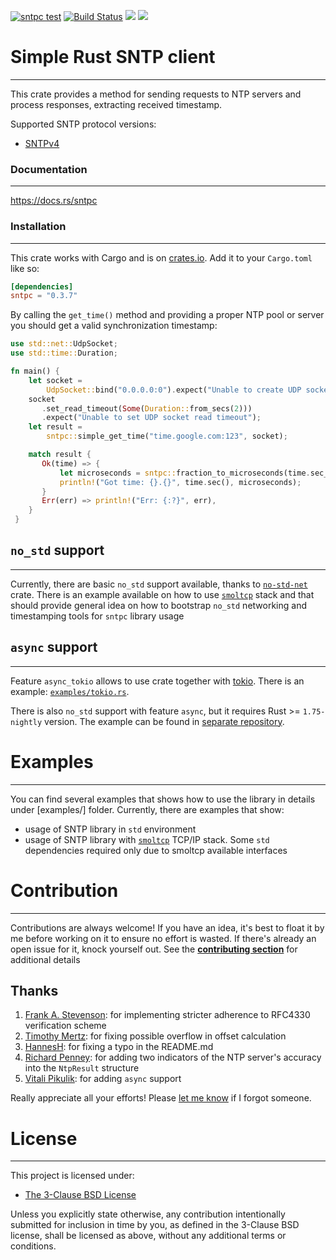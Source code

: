 [![sntpc test](https://github.com/vpetrigo/sntpc/actions/workflows/ci.yml/badge.svg)](https://github.com/vpetrigo/sntpc/actions/workflows/ci.yml)
[![Build Status](https://travis-ci.com/vpetrigo/sntpc.svg?branch=master)](https://travis-ci.com/vpetrigo/sntpc)
[![](https://img.shields.io/crates/v/sntpc)](https://crates.io/crates/sntpc)
[![](https://img.shields.io/crates/l/sntpc)](https://github.com/vpetrigo/sntpc/blob/master/LICENSE.md)

# Simple Rust SNTP client

-------------------------

This crate provides a method for sending requests to NTP servers and process responses,
extracting received timestamp.

Supported SNTP protocol versions:
- [SNTPv4](https://datatracker.ietf.org/doc/html/rfc4330)

### Documentation

-----------------

https://docs.rs/sntpc

### Installation

----------------

This crate works with Cargo and is on
[crates.io](https://crates.io/crates/sntpc). Add it to your `Cargo.toml`
like so:

```toml
[dependencies]
sntpc = "0.3.7"
```

By calling the `get_time()` method and providing a proper NTP pool or server you
should get a valid synchronization timestamp:

```rust
use std::net::UdpSocket;
use std::time::Duration;

fn main() {
    let socket =
        UdpSocket::bind("0.0.0.0:0").expect("Unable to create UDP socket");
    socket
       .set_read_timeout(Some(Duration::from_secs(2)))
       .expect("Unable to set UDP socket read timeout");
    let result =
        sntpc::simple_get_time("time.google.com:123", socket);

    match result {
       Ok(time) => {
           let microseconds = sntpc::fraction_to_microseconds(time.sec_fraction());
           println!("Got time: {}.{}", time.sec(), microseconds);
       }
       Err(err) => println!("Err: {:?}", err),
    }
 }
```

## `no_std` support

-------------------

Currently, there are basic `no_std` support available, thanks to [`no-std-net`](https://crates.io/crates/no-std-net)
crate. There is an example available on how to use [`smoltcp`][smoltcp] stack and that should provide
general idea on how to bootstrap `no_std` networking and timestamping tools for `sntpc` library usage

## `async` support

-------------------

Feature `async_tokio` allows to use crate together with [tokio](https://docs.rs/tokio/latest/tokio/).
There is an example: [`examples/tokio.rs`](examples/tokio.rs).

There is also `no_std` support with feature `async`, but it requires Rust >= `1.75-nightly` version.
The example can be found in [separate repository](https://github.com/vpikulik/sntpc_embassy).

# Examples

----------

You can find several examples that shows how to use the library in details under [examples/] folder.
Currently, there are examples that show:
- usage of SNTP library in `std` environment
- usage of SNTP library with [`smoltcp`][smoltcp] TCP/IP stack. Some `std` dependencies
required only due to smoltcp available interfaces

[smoltcp]: https://github.com/smoltcp-rs/smoltcp

# Contribution

--------------

Contributions are always welcome! If you have an idea, it's best to float it by me before working on it to ensure no
effort is wasted. If there's already an open issue for it, knock yourself out. See the
[**contributing section**](CONTRIBUTING.md) for additional details

## Thanks

1. [Frank A. Stevenson](https://github.com/snakehand): for implementing stricter adherence to RFC4330 verification scheme
2. [Timothy Mertz](https://github.com/mertzt89): for fixing possible overflow in offset calculation
3. [HannesH](https://github.com/HannesGitH): for fixing a typo in the README.md
4. [Richard Penney](https://github.com/rwpenney): for adding two indicators of the NTP server's accuracy into the `NtpResult` structure 
5. [Vitali Pikulik](https://github.com/vpikulik): for adding `async` support

Really appreciate all your efforts! Please [let me know](mailto:vladimir.petrigo@gmail.com) if I forgot someone.

# License

---------

This project is licensed under:

- [The 3-Clause BSD License](LICENSE.md)

Unless you explicitly state otherwise, any contribution intentionally submitted for inclusion in time by you, as
defined in the 3-Clause BSD license, shall be licensed as above, without any additional terms or
conditions.

